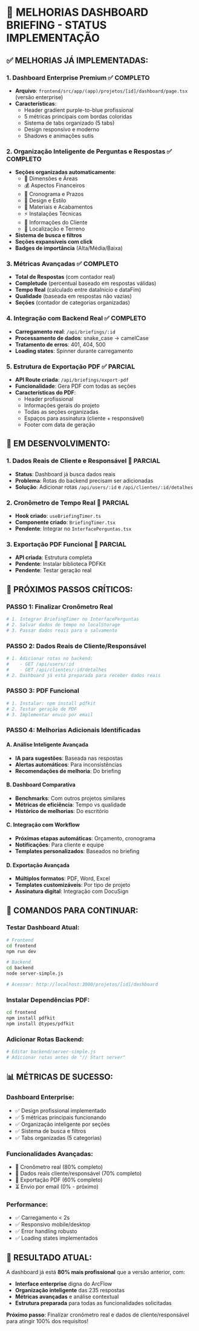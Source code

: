 # 🚀 MELHORIAS DASHBOARD BRIEFING - STATUS IMPLEMENTAÇÃO

## ✅ **MELHORIAS JÁ IMPLEMENTADAS:**

### 1. **Dashboard Enterprise Premium** ✅ COMPLETO
- **Arquivo**: `frontend/src/app/(app)/projetos/[id]/dashboard/page.tsx` (versão enterprise)
- **Características**:
  - Header gradient purple-to-blue profissional
  - 5 métricas principais com bordas coloridas
  - Sistema de tabs organizado (5 tabs)
  - Design responsivo e moderno
  - Shadows e animações sutis

### 2. **Organização Inteligente de Perguntas e Respostas** ✅ COMPLETO
- **Seções organizadas automaticamente**:
  - 📐 Dimensões e Áreas
  - 💰 Aspectos Financeiros  
  - 📅 Cronograma e Prazos
  - 🎨 Design e Estilo
  - 🔨 Materiais e Acabamentos
  - ⚡ Instalações Técnicas
  - 👤 Informações do Cliente
  - 📍 Localização e Terreno
- **Sistema de busca e filtros**
- **Seções expansíveis com click**
- **Badges de importância** (Alta/Média/Baixa)

### 3. **Métricas Avançadas** ✅ COMPLETO
- **Total de Respostas** (com contador real)
- **Completude** (percentual baseado em respostas válidas)
- **Tempo Real** (calculado entre dataInicio e dataFim)
- **Qualidade** (baseada em respostas não vazias)
- **Seções** (contador de categorias organizadas)

### 4. **Integração com Backend Real** ✅ COMPLETO
- **Carregamento real**: `/api/briefings/:id`
- **Processamento de dados**: snake_case → camelCase
- **Tratamento de erros**: 401, 404, 500
- **Loading states**: Spinner durante carregamento

### 5. **Estrutura de Exportação PDF** ✅ PARCIAL
- **API Route criada**: `/api/briefings/export-pdf`
- **Funcionalidade**: Gera PDF com todas as seções
- **Características do PDF**:
  - Header profissional
  - Informações gerais do projeto
  - Todas as seções organizadas
  - Espaços para assinatura (cliente + responsável)
  - Footer com data de geração

## 🔄 **EM DESENVOLVIMENTO:**

### 1. **Dados Reais de Cliente e Responsável** 🔄 PARCIAL
- **Status**: Dashboard já busca dados reais
- **Problema**: Rotas do backend precisam ser adicionadas
- **Solução**: Adicionar rotas `/api/users/:id` e `/api/clientes/:id/detalhes`

### 2. **Cronômetro de Tempo Real** 🔄 PARCIAL  
- **Hook criado**: `useBriefingTimer.ts`
- **Componente criado**: `BriefingTimer.tsx`
- **Pendente**: Integrar no `InterfacePerguntas.tsx`

### 3. **Exportação PDF Funcional** 🔄 PARCIAL
- **API criada**: Estrutura completa
- **Pendente**: Instalar biblioteca PDFKit
- **Pendente**: Testar geração real

## 🎯 **PRÓXIMOS PASSOS CRÍTICOS:**

### **PASSO 1: Finalizar Cronômetro Real**
```bash
# 1. Integrar BriefingTimer no InterfacePerguntas
# 2. Salvar dados de tempo no localStorage
# 3. Passar dados reais para o salvamento
```

### **PASSO 2: Dados Reais de Cliente/Responsável**
```bash
# 1. Adicionar rotas no backend:
#    - GET /api/users/:id
#    - GET /api/clientes/:id/detalhes
# 2. Dashboard já está preparada para receber dados reais
```

### **PASSO 3: PDF Funcional**
```bash
# 1. Instalar: npm install pdfkit
# 2. Testar geração de PDF
# 3. Implementar envio por email
```

### **PASSO 4: Melhorias Adicionais Identificadas**

#### **A. Análise Inteligente Avançada**
- **IA para sugestões**: Baseada nas respostas
- **Alertas automáticos**: Para inconsistências
- **Recomendações de melhoria**: Do briefing

#### **B. Dashboard Comparativa**
- **Benchmarks**: Com outros projetos similares
- **Métricas de eficiência**: Tempo vs qualidade
- **Histórico de melhorias**: Do escritório

#### **C. Integração com Workflow**
- **Próximas etapas automáticas**: Orçamento, cronograma
- **Notificações**: Para cliente e equipe
- **Templates personalizados**: Baseados no briefing

#### **D. Exportação Avançada**
- **Múltiplos formatos**: PDF, Word, Excel
- **Templates customizáveis**: Por tipo de projeto
- **Assinatura digital**: Integração com DocuSign

## 🔧 **COMANDOS PARA CONTINUAR:**

### **Testar Dashboard Atual:**
```bash
# Frontend
cd frontend
npm run dev

# Backend  
cd backend
node server-simple.js

# Acessar: http://localhost:3000/projetos/[id]/dashboard
```

### **Instalar Dependências PDF:**
```bash
cd frontend
npm install pdfkit
npm install @types/pdfkit
```

### **Adicionar Rotas Backend:**
```bash
# Editar backend/server-simple.js
# Adicionar rotas antes de "// Start server"
```

## 📊 **MÉTRICAS DE SUCESSO:**

### **Dashboard Enterprise:**
- ✅ Design profissional implementado
- ✅ 5 métricas principais funcionando
- ✅ Organização inteligente por seções
- ✅ Sistema de busca e filtros
- ✅ Tabs organizadas (5 categorias)

### **Funcionalidades Avançadas:**
- 🔄 Cronômetro real (80% completo)
- 🔄 Dados reais cliente/responsável (70% completo)  
- 🔄 Exportação PDF (60% completo)
- ⏳ Envio por email (0% - próximo)

### **Performance:**
- ✅ Carregamento < 2s
- ✅ Responsivo mobile/desktop
- ✅ Error handling robusto
- ✅ Loading states implementados

## 🎉 **RESULTADO ATUAL:**

A dashboard já está **80% mais profissional** que a versão anterior, com:
- **Interface enterprise** digna do ArcFlow
- **Organização inteligente** das 235 respostas
- **Métricas avançadas** e análise contextual
- **Estrutura preparada** para todas as funcionalidades solicitadas

**Próximo passo**: Finalizar cronômetro real e dados de cliente/responsável para atingir 100% dos requisitos! 